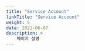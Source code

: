 ```yaml
---
title: "Service Account"
linkTitle: "Service Account"
weight: 5
date: 2022-06-07
description: >
    페이지 설명
---
```

